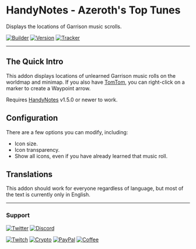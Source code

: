 # HandyNotes - Azeroth's Top Tunes

Displays the locations of Garrison music scrolls.

[![Builder](https://img.shields.io/travis/com/ravendwyr/handynotes_azerothstoptunes.svg?label=Build&logo=travis&maxAge=600&style=popout)](https://travis-ci.com/github/Ravendwyr/HandyNotes_AzerothsTopTunes)
[![Version](https://img.shields.io/github/tag-date/ravendwyr/handynotes_azerothstoptunes.svg?label=Version&logo=curseforge&maxAge=600&style=popout)](https://www.curseforge.com/wow/addons/handynotes_azerothstoptunes/files/all)
[![Tracker](https://img.shields.io/github/issues/ravendwyr/handynotes_azerothstoptunes.svg?label=Issues&logo=github&maxAge=600&style=popout)](https://github.com/Ravendwyr/HandyNotes_AzerothsTopTunes/issues)

***

## The Quick Intro

This addon displays locations of unlearned Garrison music rolls on the worldmap and minimap.
If you also have [TomTom](https://www.curseforge.com/wow/addons/tomtom), you can right-click on a marker to create a Waypoint arrow.

Requires [HandyNotes](https://www.curseforge.com/wow/addons/handynotes) v1.5.0 or newer to work.


## Configuration

There are a few options you can modify, including:

* Icon size.
* Icon transparency.
* Show all icons, even if you have already learned that music roll.


## Translations

This addon should work for everyone regardless of language, but most of the text is currently only in English.

***

### Support

[![Twitter](https://img.shields.io/twitter/follow/ravendwyr.svg?label=Twitter&logo=twitter&maxAge=600&style=popout)](https://twitter.com/Ravendwyr)
[![Discord](https://img.shields.io/discord/299308204393889802.svg?label=Discord&logo=discord&maxAge=600&style=popout)](https://top.gg/servers/299308204393889802)

[![Twitch](https://img.shields.io/badge/Twitch-subscribe-yellow.svg?&logo=twitch)](https://www.twitch.tv/subs/ravendwyr)
[![Crypto](https://img.shields.io/badge/ETH-send-yellow.svg?&logo=ethereum)](https://etherscan.io/address/0x332224Ed82264298B3DC68dAcf643E8Df4abDCC3)
[![PayPal](https://img.shields.io/badge/PayPal-donate-yellow.svg?logo=paypal)](https://www.paypal.me/Ravendwyr/5gbp)
[![Coffee](https://img.shields.io/badge/Kofi-buy-yellow.svg?logo=ko-fi)](https://ko-fi.com/Ravendwyr)
